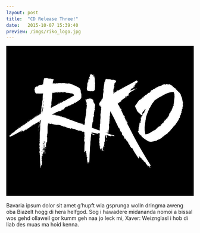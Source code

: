 ```yaml
---
layout: post
title:  "CD Release Three!"
date:   2015-10-07 15:39:40
preview: /imgs/riko_logo.jpg
---
```


![Picture 1](/imgs/logo/riko_logo.jpg)

Bavaria ipsum dolor sit amet g’hupft wia gsprunga wolln dringma aweng oba Biazelt hogg di hera helfgod. Sog i hawadere midananda nomoi a bissal wos gehd ollaweil gor kumm geh naa jo leck mi, Xaver: Weiznglasl i hob di liab des muas ma hoid kenna.
